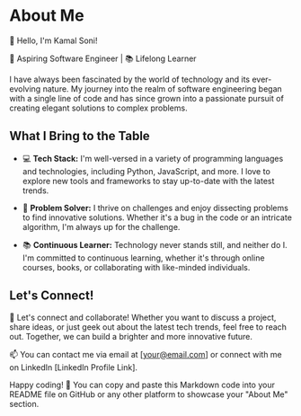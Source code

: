 # About Me

👋 Hello, I'm Kamal Soni!

🚀 Aspiring Software Engineer | 📚 Lifelong Learner

I have always been fascinated by the world of technology and its ever-evolving nature. My journey into the realm of software engineering began with a single line of code and has since grown into a passionate pursuit of creating elegant solutions to complex problems.

## What I Bring to the Table

- 💻 **Tech Stack:** I'm well-versed in a variety of programming languages and technologies, including Python, JavaScript, and more. I love to explore new tools and frameworks to stay up-to-date with the latest trends.

- 🔧 **Problem Solver:** I thrive on challenges and enjoy dissecting problems to find innovative solutions. Whether it's a bug in the code or an intricate algorithm, I'm always up for the challenge.

- 📚 **Continuous Learner:** Technology never stands still, and neither do I. I'm committed to continuous learning, whether it's through online courses, books, or collaborating with like-minded individuals.

## Let's Connect!

🤝 Let's connect and collaborate! Whether you want to discuss a project, share ideas, or just geek out about the latest tech trends, feel free to reach out. Together, we can build a brighter and more innovative future.

📫 You can contact me via email at [your@email.com] or connect with me on LinkedIn [LinkedIn Profile Link].

Happy coding! 🚀
You can copy and paste this Markdown code into your README file on GitHub or any other platform to showcase your "About Me" section.






